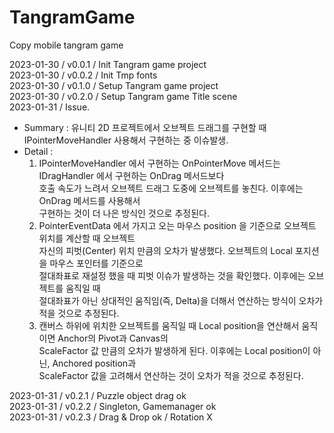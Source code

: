 # TangramGame
Copy mobile tangram game    

2023-01-30 / v0.0.1 / Init Tangram game project    
2023-01-30 / v0.0.2 / Init Tmp fonts    
2023-01-30 / v0.1.0 / Setup Tangram game project    
2023-01-30 / v0.2.0 / Setup Tangram game Title scene    
2023-01-31 / Issue.    
 - Summary : 유니티 2D 프로젝트에서 오브젝트 드래그를 구현할 때 IPointerMoveHandler 사용해서 구현하는 중 이슈발생.    
 - Detail :     
	1. IPointerMoveHandler 에서 구현하는 OnPointerMove 메서드는 IDragHandler 에서 구현하는 OnDrag 메서드보다    
		호출 속도가 느려서 오브젝트 드래그 도중에 오브젝트를 놓친다. 이후에는 OnDrag 메서드를 사용해서    
		구현하는 것이 더 나은 방식인 것으로 추정된다.    
	2. PointerEventData 에서 가지고 오는 마우스 position 을 기준으로 오브젝트 위치를 계산할 때 오브젝트    
		자신의 피벗(Center) 위치 만큼의 오차가 발생했다. 오브젝트의 Local 포지션을 마우스 포인터를 기준으로    
		절대좌표로 재설정 했을 때 피벗 이슈가 발생하는 것을 확인했다. 이후에는 오브젝트를 움직일 때    
		절대좌표가 아닌 상대적인 움직임(즉, Delta)을 더해서 연산하는 방식이 오차가 적을 것으로 추정된다.    
	3. 캔버스 하위에 위치한 오브젝트를 움직일 때 Local position을 연산해서 움직이면 Anchor의 Pivot과 Canvas의    
		ScaleFactor 값 만큼의 오차가 발생하게 된다. 이후에는 Local position이 아닌, Anchored position과    
		ScaleFactor 값을 고려해서 연산하는 것이 오차가 적을 것으로 추정된다.    

2023-01-31 / v0.2.1 / Puzzle object drag ok    
2023-01-31 / v0.2.2 / Singleton, Gamemanager ok    
2023-01-31 / v0.2.3 / Drag & Drop ok / Rotation X    